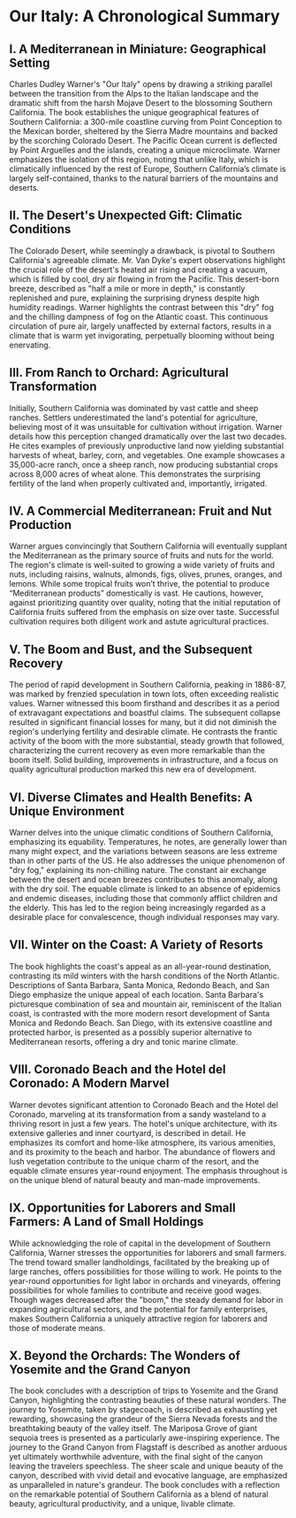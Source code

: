 # Our Italy: A Chronological Summary

## I. A Mediterranean in Miniature: Geographical Setting

Charles Dudley Warner's "Our Italy" opens by drawing a striking parallel between the transition from the Alps to the Italian landscape and the dramatic shift from the harsh Mojave Desert to the blossoming Southern California. The book establishes the unique geographical features of Southern California: a 300-mile coastline curving from Point Conception to the Mexican border, sheltered by the Sierra Madre mountains and backed by the scorching Colorado Desert.  The Pacific Ocean current is deflected by Point Arguelles and the islands, creating a unique microclimate.  Warner emphasizes the isolation of this region, noting that unlike Italy, which is climatically influenced by the rest of Europe, Southern California’s climate is largely self-contained, thanks to the natural barriers of the mountains and deserts.  

## II. The Desert's Unexpected Gift: Climatic Conditions

The Colorado Desert, while seemingly a drawback, is pivotal to Southern California's agreeable climate.  Mr. Van Dyke's expert observations highlight the crucial role of the desert's heated air rising and creating a vacuum, which is filled by cool, dry air flowing in from the Pacific. This desert-born breeze, described as "half a mile or more in depth," is constantly replenished and pure, explaining the surprising dryness despite high humidity readings.  Warner highlights the contrast between this "dry" fog and the chilling dampness of fog on the Atlantic coast. This continuous circulation of pure air, largely unaffected by external factors, results in a climate that is warm yet invigorating, perpetually blooming without being enervating.

## III. From Ranch to Orchard: Agricultural Transformation

Initially, Southern California was dominated by vast cattle and sheep ranches.  Settlers underestimated the land's potential for agriculture, believing most of it was unsuitable for cultivation without irrigation. Warner details how this perception changed dramatically over the last two decades.  He cites examples of previously unproductive land now yielding substantial harvests of wheat, barley, corn, and vegetables.  One example showcases a 35,000-acre ranch, once a sheep ranch, now producing substantial crops across 8,000 acres of wheat alone. This demonstrates the surprising fertility of the land when properly cultivated and, importantly, irrigated.

## IV. A Commercial Mediterranean: Fruit and Nut Production

Warner argues convincingly that Southern California will eventually supplant the Mediterranean as the primary source of fruits and nuts for the world.  The region's climate is well-suited to growing a wide variety of fruits and nuts, including raisins, walnuts, almonds, figs, olives, prunes, oranges, and lemons. While some tropical fruits won’t thrive, the potential to produce “Mediterranean products” domestically is vast.  He cautions, however, against prioritizing quantity over quality, noting that the initial reputation of California fruits suffered from the emphasis on size over taste.  Successful cultivation requires both diligent work and astute agricultural practices.

## V. The Boom and Bust, and the Subsequent Recovery

The period of rapid development in Southern California, peaking in 1886-87, was marked by frenzied speculation in town lots, often exceeding realistic values.  Warner witnessed this boom firsthand and describes it as a period of extravagant expectations and boastful claims. The subsequent collapse resulted in significant financial losses for many, but it did not diminish the region's underlying fertility and desirable climate. He contrasts the frantic activity of the boom with the more substantial, steady growth that followed, characterizing the current recovery as even more remarkable than the boom itself.  Solid building, improvements in infrastructure, and a focus on quality agricultural production marked this new era of development.

## VI. Diverse Climates and Health Benefits: A Unique Environment

Warner delves into the unique climatic conditions of Southern California, emphasizing its equability.  Temperatures, he notes, are generally lower than many might expect, and the variations between seasons are less extreme than in other parts of the US.  He also addresses the unique phenomenon of "dry fog," explaining its non-chilling nature.  The constant air exchange between the desert and ocean breezes contributes to this anomaly, along with the dry soil. The equable climate is linked to an absence of epidemics and endemic diseases, including those that commonly afflict children and the elderly.  This has led to the region being increasingly regarded as a desirable place for convalescence, though individual responses may vary.

## VII. Winter on the Coast: A Variety of Resorts

The book highlights the coast's appeal as an all-year-round destination, contrasting its mild winters with the harsh conditions of the North Atlantic.  Descriptions of Santa Barbara, Santa Monica, Redondo Beach, and San Diego emphasize the unique appeal of each location.  Santa Barbara's picturesque combination of sea and mountain air, reminiscent of the Italian coast, is contrasted with the more modern resort development of Santa Monica and Redondo Beach.  San Diego, with its extensive coastline and protected harbor, is presented as a possibly superior alternative to Mediterranean resorts, offering a dry and tonic marine climate.

## VIII. Coronado Beach and the Hotel del Coronado: A Modern Marvel

Warner devotes significant attention to Coronado Beach and the Hotel del Coronado, marveling at its transformation from a sandy wasteland to a thriving resort in just a few years.  The hotel's unique architecture, with its extensive galleries and inner courtyard, is described in detail.  He emphasizes its comfort and home-like atmosphere, its various amenities, and its proximity to the beach and harbor. The abundance of flowers and lush vegetation contribute to the unique charm of the resort, and the equable climate ensures year-round enjoyment.  The emphasis throughout is on the unique blend of natural beauty and man-made improvements.

## IX. Opportunities for Laborers and Small Farmers: A Land of Small Holdings

While acknowledging the role of capital in the development of Southern California, Warner stresses the opportunities for laborers and small farmers. The trend toward smaller landholdings, facilitated by the breaking up of large ranches, offers possibilities for those willing to work.  He points to the year-round opportunities for light labor in orchards and vineyards, offering possibilities for whole families to contribute and receive good wages.  Though wages decreased after the "boom," the steady demand for labor in expanding agricultural sectors, and the potential for family enterprises, makes Southern California a uniquely attractive region for laborers and those of moderate means.

## X. Beyond the Orchards: The Wonders of Yosemite and the Grand Canyon

The book concludes with a description of trips to Yosemite and the Grand Canyon, highlighting the contrasting beauties of these natural wonders.  The journey to Yosemite, taken by stagecoach, is described as exhausting yet rewarding, showcasing the grandeur of the Sierra Nevada forests and the breathtaking beauty of the valley itself.  The Mariposa Grove of giant sequoia trees is presented as a particularly awe-inspiring experience. The journey to the Grand Canyon from Flagstaff is described as another arduous yet ultimately worthwhile adventure, with the final sight of the canyon leaving the travelers speechless. The sheer scale and unique beauty of the canyon, described with vivid detail and evocative language, are emphasized as unparalleled in nature's grandeur.  The book concludes with a reflection on the remarkable potential of Southern California as a blend of natural beauty, agricultural productivity, and a unique, livable climate.
